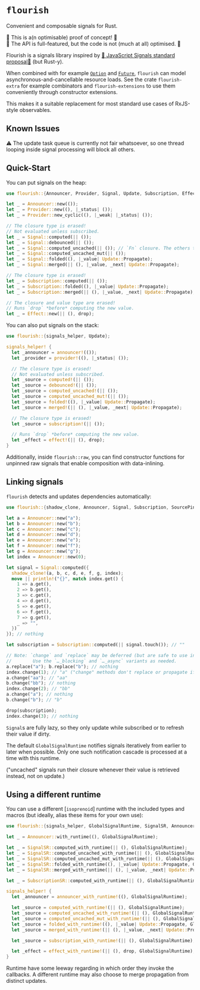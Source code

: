 # `flourish`

Convenient and composable signals for Rust.

🚧 This is a(n optimisable) proof of concept! 🚧  
🚧 The API is full-featured, but the code is not (much at all) optimised. 🚧

Flourish is a signals library inspired by [🚦 JavaScript Signals standard proposal🚦](https://github.com/tc39/proposal-signals?tab=readme-ov-file#-javascript-signals-standard-proposal) (but Rust-y).

When combined with for example [`Option`](https://doc.rust-lang.org/stable/core/option/enum.Option.html) and [`Future`](https://doc.rust-lang.org/stable/core/future/trait.Future.html), `flourish` can model asynchronous-and-cancellable resource loads. See the crate `flourish-extra` for example combinators and `flourish-extensions` to use them conveniently through constructor extensions.

This makes it a suitable replacement for most standard use cases of RxJS-style observables.

## Known Issues

⚠️ The update task queue is currently not fair whatsoever, so one thread looping inside signal processing will block all others.

## Quick-Start

You can put signals on the heap:

```rust
use flourish::{Announcer, Provider, Signal, Update, Subscription, Effect};

let _ = Announcer::new(());
let _ = Provider::new((), |_status| ());
let _ = Provider::new_cyclic((), |_weak| |_status| ());

// The closure type is erased!
// Not evaluated unless subscribed.
let _ = Signal::computed(|| ());
let _ = Signal::debounced(|| ());
let _ = Signal::computed_uncached(|| ()); // `Fn` closure. The others take `FnMut`s.
let _ = Signal::computed_uncached_mut(|| ());
let _ = Signal::folded((), |_value| Update::Propagate);
let _ = Signal::merged(|| (), |_value, _next| Update::Propagate);

// The closure type is erased!
let _ = Subscription::computed(|| ());
let _ = Subscription::folded((), |_value| Update::Propagate);
let _ = Subscription::merged(|| (), |_value, _next| Update::Propagate);

// The closure and value type are erased!
// Runs `drop` *before* computing the new value.
let _ = Effect::new(|| (), drop);
```

You can also put signals on the stack:

```rust
use flourish::{signals_helper, Update};

signals_helper! {
  let _announcer = announcer!(());
  let _provider = provider!((), |_status| ());

  // The closure type is erased!
  // Not evaluated unless subscribed.
  let _source = computed!(|| ());
  let _source = debounced!(|| ());
  let _source = computed_uncached!(|| ());
  let _source = computed_uncached_mut!(|| ());
  let _source = folded!((), |_value| Update::Propagate);
  let _source = merged!(|| (), |_value, _next| Update::Propagate);

  // The closure type is erased!
  let _source = subscription!(|| ());

  // Runs `drop` *before* computing the new value.
  let _effect = effect!(|| (), drop);
}
```

Additionally, inside `flourish::raw`, you can find constructor functions for unpinned raw signals that enable composition with data-inlining.

## Linking signals

`flourish` detects and updates dependencies automatically:

```rust
use flourish::{shadow_clone, Announcer, Signal, Subscription, SourcePin as _};

let a = Announcer::new("a");
let b = Announcer::new("b");
let c = Announcer::new("c");
let d = Announcer::new("d");
let e = Announcer::new("e");
let f = Announcer::new("f");
let g = Announcer::new("g");
let index = Announcer::new(0);

let signal = Signal::computed({
  shadow_clone!(a, b, c, d, e, f, g, index);
  move || println!("{}", match index.get() {
    1 => a.get(),
    2 => b.get(),
    3 => c.get(),
    4 => d.get(),
    5 => e.get(),
    6 => f.get(),
    7 => g.get(),
    _ => "",
  })
}); // nothing

let subscription = Subscription::computed(|| signal.touch()); // ""

// Note: `change` and `replace` may be deferred (but are safe to use in callbacks)!
//        Use the `…_blocking` and `…_async` variants as needed.
a.replace("a"); b.replace("b"); // nothing
index.change(1); // "a" ("change" methods don't replace or propagate if the value is equal)
a.change("aa"); // "aa"
b.change("bb"); // nothing
index.change(2); // "bb"
a.change("a"); // nothing
b.change("b"); // "b"

drop(subscription);
index.change(3); // nothing
```

`Signal`s are fully lazy, so they only update while subscribed or to refresh their value if dirty.

The default `GlobalSignalRuntime` notifies signals iteratively from earlier to later when possible. Only one such notification cascade is processed at a time with this runtime.

("uncached" signals run their closure whenever their value is retrieved instead, not on update.)

## Using a different runtime

You can use a different [`isoprenoid`] runtime with the included types and macros (but ideally, alias these items for your own use):

```rust
use flourish::{signals_helper, GlobalSignalRuntime, SignalSR, Announcer, SubscriptionSR, Update};

let _ = Announcer::with_runtime((), GlobalSignalRuntime);

let _ = SignalSR::computed_with_runtime(|| (), GlobalSignalRuntime);
let _ = SignalSR::computed_uncached_with_runtime(|| (), GlobalSignalRuntime);
let _ = SignalSR::computed_uncached_mut_with_runtime(|| (), GlobalSignalRuntime);
let _ = SignalSR::folded_with_runtime((), |_value| Update::Propagate, GlobalSignalRuntime);
let _ = SignalSR::merged_with_runtime(|| (), |_value, _next| Update::Propagate, GlobalSignalRuntime);

let _ = SubscriptionSR::computed_with_runtime(|| (), GlobalSignalRuntime);

signals_helper! {
  let _announcer = announcer_with_runtime!((), GlobalSignalRuntime);

  let _source = computed_with_runtime!(|| (), GlobalSignalRuntime);
  let _source = computed_uncached_with_runtime!(|| (), GlobalSignalRuntime);
  let _source = computed_uncached_mut_with_runtime!(|| (), GlobalSignalRuntime);
  let _source = folded_with_runtime!((), |_value| Update::Propagate, GlobalSignalRuntime);
  let _source = merged_with_runtime!(|| (), |_value, _next| Update::Propagate, GlobalSignalRuntime);

  let _source = subscription_with_runtime!(|| (), GlobalSignalRuntime);

  let _effect = effect_with_runtime!(|| (), drop, GlobalSignalRuntime);
}
```

Runtime have some leeway regarding in which order they invoke the callbacks. A different runtime may also choose to merge propagation from distinct updates.
